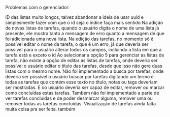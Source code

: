 Problemas com o gerenciador:

ID das listas muito longos, talvez abandonar a ideia de usar uuid e simplesmente fazer com que o id seja o índice faça mais sentido
Na adição de novas listas de tarefas, quando o usuário digita o nome de uma lista já presente, ele mostra tanto a mensagem de erro quanto a mensagem de que foi adicionada uma nova lista.
Na edição das tarefas, no momento só é possível editar o nome da tarefa, o que é um erro, já que deveria ser possível para o usuário alterar todos os campos, incluindo a lista em que a tarefa está e exceto o id
Ao selecionar a opção 5 para gerenciar as listas de tarefa, não existe a opção de editar as listas de tarefas, onde deveria ser possível o usuário editar o título das tarefas, desde que isso não gere duas listas com o mesmo nome.
Não foi implementado a busca por tarefas, onde deveria ser possível o usuário buscar por tarefas digitando um termo e todas as tarefas que contém esse texto no título, notas ou tags deveriam ser mostradas. E oo usuário deveria ser capaz de editar, remover ou marcar como concluídas estas tarefas.
Também não foi implementado a parte de ver tarefas concluídas e de poder desmarcar alguma, remover uma ou remover todas as tarefas concluídas.
Visualização de tarefas ainda falta muita coisa pra ser feita. também